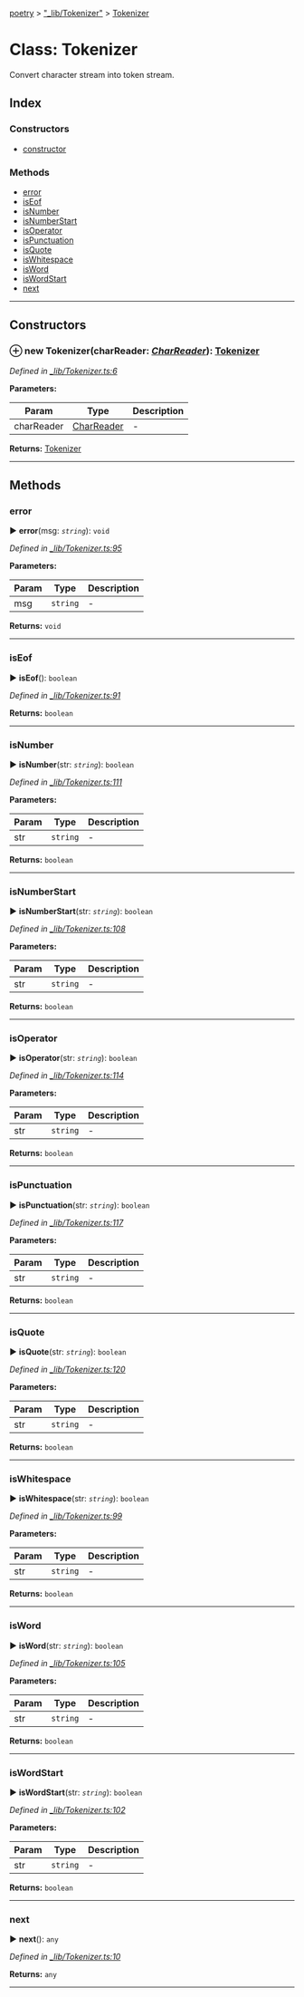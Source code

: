 [poetry](../README.md) > ["_lib/Tokenizer"](../modules/__lib_tokenizer_.md) > [Tokenizer](../classes/__lib_tokenizer_.tokenizer.md)



# Class: Tokenizer


Convert character stream into token stream.

## Index

### Constructors

* [constructor](__lib_tokenizer_.tokenizer.md#constructor)


### Methods

* [error](__lib_tokenizer_.tokenizer.md#error)
* [isEof](__lib_tokenizer_.tokenizer.md#iseof)
* [isNumber](__lib_tokenizer_.tokenizer.md#isnumber)
* [isNumberStart](__lib_tokenizer_.tokenizer.md#isnumberstart)
* [isOperator](__lib_tokenizer_.tokenizer.md#isoperator)
* [isPunctuation](__lib_tokenizer_.tokenizer.md#ispunctuation)
* [isQuote](__lib_tokenizer_.tokenizer.md#isquote)
* [isWhitespace](__lib_tokenizer_.tokenizer.md#iswhitespace)
* [isWord](__lib_tokenizer_.tokenizer.md#isword)
* [isWordStart](__lib_tokenizer_.tokenizer.md#iswordstart)
* [next](__lib_tokenizer_.tokenizer.md#next)



---
## Constructors
<a id="constructor"></a>


### ⊕ **new Tokenizer**(charReader: *[CharReader](__lib_charreader_.charreader.md)*): [Tokenizer](__lib_tokenizer_.tokenizer.md)


*Defined in [_lib/Tokenizer.ts:6](https://github.com/FantasyInternet/poetry/blob/HEAD/src/script/_lib/Tokenizer.ts#L6)*



**Parameters:**

| Param | Type | Description |
| ------ | ------ | ------ |
| charReader | [CharReader](__lib_charreader_.charreader.md)   |  - |





**Returns:** [Tokenizer](__lib_tokenizer_.tokenizer.md)

---


## Methods
<a id="error"></a>

###  error

► **error**(msg: *`string`*): `void`



*Defined in [_lib/Tokenizer.ts:95](https://github.com/FantasyInternet/poetry/blob/HEAD/src/script/_lib/Tokenizer.ts#L95)*



**Parameters:**

| Param | Type | Description |
| ------ | ------ | ------ |
| msg | `string`   |  - |





**Returns:** `void`





___

<a id="iseof"></a>

###  isEof

► **isEof**(): `boolean`



*Defined in [_lib/Tokenizer.ts:91](https://github.com/FantasyInternet/poetry/blob/HEAD/src/script/_lib/Tokenizer.ts#L91)*





**Returns:** `boolean`





___

<a id="isnumber"></a>

###  isNumber

► **isNumber**(str: *`string`*): `boolean`



*Defined in [_lib/Tokenizer.ts:111](https://github.com/FantasyInternet/poetry/blob/HEAD/src/script/_lib/Tokenizer.ts#L111)*



**Parameters:**

| Param | Type | Description |
| ------ | ------ | ------ |
| str | `string`   |  - |





**Returns:** `boolean`





___

<a id="isnumberstart"></a>

###  isNumberStart

► **isNumberStart**(str: *`string`*): `boolean`



*Defined in [_lib/Tokenizer.ts:108](https://github.com/FantasyInternet/poetry/blob/HEAD/src/script/_lib/Tokenizer.ts#L108)*



**Parameters:**

| Param | Type | Description |
| ------ | ------ | ------ |
| str | `string`   |  - |





**Returns:** `boolean`





___

<a id="isoperator"></a>

###  isOperator

► **isOperator**(str: *`string`*): `boolean`



*Defined in [_lib/Tokenizer.ts:114](https://github.com/FantasyInternet/poetry/blob/HEAD/src/script/_lib/Tokenizer.ts#L114)*



**Parameters:**

| Param | Type | Description |
| ------ | ------ | ------ |
| str | `string`   |  - |





**Returns:** `boolean`





___

<a id="ispunctuation"></a>

###  isPunctuation

► **isPunctuation**(str: *`string`*): `boolean`



*Defined in [_lib/Tokenizer.ts:117](https://github.com/FantasyInternet/poetry/blob/HEAD/src/script/_lib/Tokenizer.ts#L117)*



**Parameters:**

| Param | Type | Description |
| ------ | ------ | ------ |
| str | `string`   |  - |





**Returns:** `boolean`





___

<a id="isquote"></a>

###  isQuote

► **isQuote**(str: *`string`*): `boolean`



*Defined in [_lib/Tokenizer.ts:120](https://github.com/FantasyInternet/poetry/blob/HEAD/src/script/_lib/Tokenizer.ts#L120)*



**Parameters:**

| Param | Type | Description |
| ------ | ------ | ------ |
| str | `string`   |  - |





**Returns:** `boolean`





___

<a id="iswhitespace"></a>

###  isWhitespace

► **isWhitespace**(str: *`string`*): `boolean`



*Defined in [_lib/Tokenizer.ts:99](https://github.com/FantasyInternet/poetry/blob/HEAD/src/script/_lib/Tokenizer.ts#L99)*



**Parameters:**

| Param | Type | Description |
| ------ | ------ | ------ |
| str | `string`   |  - |





**Returns:** `boolean`





___

<a id="isword"></a>

###  isWord

► **isWord**(str: *`string`*): `boolean`



*Defined in [_lib/Tokenizer.ts:105](https://github.com/FantasyInternet/poetry/blob/HEAD/src/script/_lib/Tokenizer.ts#L105)*



**Parameters:**

| Param | Type | Description |
| ------ | ------ | ------ |
| str | `string`   |  - |





**Returns:** `boolean`





___

<a id="iswordstart"></a>

###  isWordStart

► **isWordStart**(str: *`string`*): `boolean`



*Defined in [_lib/Tokenizer.ts:102](https://github.com/FantasyInternet/poetry/blob/HEAD/src/script/_lib/Tokenizer.ts#L102)*



**Parameters:**

| Param | Type | Description |
| ------ | ------ | ------ |
| str | `string`   |  - |





**Returns:** `boolean`





___

<a id="next"></a>

###  next

► **next**(): `any`



*Defined in [_lib/Tokenizer.ts:10](https://github.com/FantasyInternet/poetry/blob/HEAD/src/script/_lib/Tokenizer.ts#L10)*





**Returns:** `any`





___


